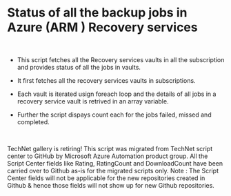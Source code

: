 ﻿Status of all the backup jobs in Azure (ARM ) Recovery services
===============================================================

            

 


  *  This script fetches all the Recovery services vaults in all the subscription and provides status of all the jobs in vaults.

  *  It first fetches all the recovery services vaults in subscriptions. 
  *  Each vault is iterated usign foreach loop and the details of all jobs in a recovery service vault is retrived in an array variable.

  *  Further the script dispays count each for the jobs failed, missed and completed.




 




        
    
TechNet gallery is retiring! This script was migrated from TechNet script center to GitHub by Microsoft Azure Automation product group. All the Script Center fields like Rating, RatingCount and DownloadCount have been carried over to Github as-is for the migrated scripts only. Note : The Script Center fields will not be applicable for the new repositories created in Github & hence those fields will not show up for new Github repositories.
